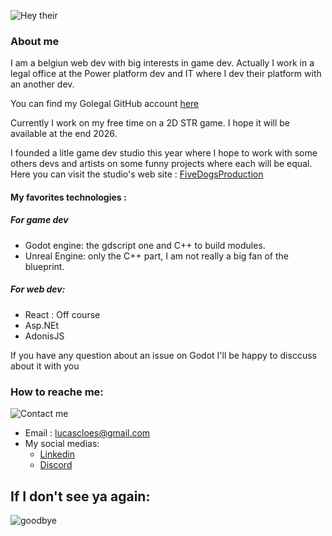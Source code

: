 ![Hey their](https://media2.giphy.com/media/v1.Y2lkPTc5MGI3NjExNHBtM3l5Z2lvZ25qZ3M5dnY3ZzIxbjJzanNwenU2cXEyaXZrbjd1YSZlcD12MV9pbnRlcm5hbF9naWZfYnlfaWQmY3Q9Zw/S2IfEQqgWc0AH4r6Al/giphy.gif)
### About me
I am a belgiun web dev with big interests in game dev. Actually I work in a legal office at the Power platform dev and IT where I dev their platform with an another dev. 

You can find my Golegal GitHub account [here](https://www.github.com/LucasGL-png) 

Currently I work on my free time on a 2D STR game. I hope it will be available at the end 2026.

I founded a litle game dev studio this year where I hope to work with some others devs and artists on some funny projects where each will be equal.
Here you can visit the studio's web site : [FiveDogsProduction](https://www.fivedogsproduction.be)

#### My favorites technologies :
##### For game dev
  - Godot engine: the gdscript one and C++ to build modules.
  - Unreal Engine: only the C++ part, I am not really a big fan of the blueprint.

##### For web dev:
  - React : Off course
  - Asp.NEt
  - AdonisJS

If you have any question about an issue on Godot I'll be happy to disccuss about it with you

### How to reache me:
![Contact me](https://media3.giphy.com/media/v1.Y2lkPTc5MGI3NjExcWw0eHltcWo4a2Y2bmo1NWljdXYybGZkZ3lzaDUwYjRjM3R4NG1kMiZlcD12MV9pbnRlcm5hbF9naWZfYnlfaWQmY3Q9Zw/UwrdbvJz1CNck/giphy.gif)
- Email : lucascloes@gmail.com
- My social medias:
    - [Linkedin](https://www.linkedin.com/in/cloeslucas/)
    - [Discord](https://discord.com/channels/cloeslucas)
      
## If I don't see ya again:
![goodbye](https://media3.giphy.com/media/v1.Y2lkPTc5MGI3NjExNHAzeTVneHJ6cGcxeTlnd2R5MGYyYzg0bWFxejFldmJ6N3UyaHdiZCZlcD12MV9pbnRlcm5hbF9naWZfYnlfaWQmY3Q9Zw/dRvEZLV0ORAmHT1L5u/giphy.gif)
